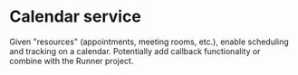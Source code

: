 # Calendar service
Given "resources" (appointments, meeting rooms, etc.), enable scheduling and tracking on a calendar. Potentially add callback functionality or combine with the Runner project.
